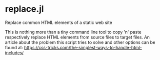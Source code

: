 # replace.jl
Replace common HTML elements of a static web site

This is nothing more than a tiny command line tool to copy 'n' paste respectively replace HTML elements from source files to target files.
An article about the problem this script tries to solve and other options can be found at: https://css-tricks.com/the-simplest-ways-to-handle-html-includes/
